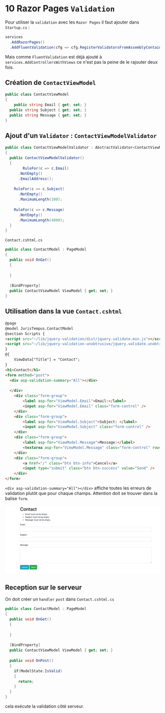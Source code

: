 # 10 Razor Pages `Validation`

Pour utiliser la `validation` avec les `Razor Pages` il faut ajouter dans `Startup.cs` :

```cs
services
  .AddRazorPages()
  .AddFluentValidation(cfg => cfg.RegisterValidatorsFromAssemblyContaining<CaseViewModelValidator>());
```

Mais comme `FluentValidation` est déjà ajouté à `services.AddControllersWithViews` ce n'est pas la peine de le rajouter deux fois.



## Création de `ContactViewModel`

```cs
public class ContactViewModel
{
	public string Email { get; set; }
  public string Subject { get; set; }
  public string Message { get; set; }
}
```



## Ajout d'un `Validator` : `ContactViewModelValidator`

```cs
public class ContactViewModelValidator : AbstractValidator<ContactViewModel>
{
  public ContactViewModelValidator()
  {
		RuleFor(c => c.Email)
      .NotEmpty()
      .EmailAddress();
    
    RuleFor(c => c.Subject)
      .NotEmpty()
      .MaximumLength(100);
    
    RuleFor(c => c.Message)
      .NotEmpty()
      .MaximumLength(4000);
  }
}
```



`Contact.cshtml.cs`

```cs
public class ContactModel : PageModel
{
  public void OnGet()
  {

  }
  
  [BindProperty]
  public ContactViewModel ViewModel { get; set; }
}
```



## Utilisation dans la vue `Contact.cshtml`

```html
@page
@model JurisTempus.ContactModel
@section Scripts {
<script src="~/lib/jquery-validation/dist/jquery.validate.min.js"></script>
<script src="~/lib/jquery-validation-unobtrusive/jquery.validate.unobtrusive.min.js"></script>
}
@{
    ViewData["Title"] = "Contact";
}
<h1>Contact</h1>
<form method="post">
  <div asp-validation-summary="All"></div>
      
  </div>
    <div class="form-group">
        <label asp-for="ViewModel.Email">Email:</label>
        <input asp-for="ViewModel.Email" class="form-control" />
    </div>
    <div class="form-group">
        <label asp-for="ViewModel.Subject">Subject: </label>
        <input asp-for="ViewModel.Subject" class="form-control" />
    </div>
    <div class="form-group">
        <label asp-for="ViewModel.Message">Message:</label>
        <textarea asp-for="ViewModel.Message" class="form-control" rows="5"></textarea>
    </div>
    <div class="form-group">
        <a href="/" class="btn btn-info">Cancel</a>
        <input type="submit" class="btn btn-success" value="Send" />
    </div>
</form>

```

`<div asp-validation-summary="All"></div>` affiche toutes les erreurs de validation plutôt que pour chaque champs. Attention doit se trouver dans la balise `form`.

<img src="assets/contact-validation-errors-showing.png" alt="contact-validation-errors-showing" style="zoom:50%;" />



## Reception sur le serveur

On doit créer un `handler` `post` dans `Contact.cshtml.cs`

```cs
public class ContactModel : PageModel
{
  public void OnGet()
  {

  }

  [BindProperty]
  public ContactViewModel ViewModel { get; set; }
  
  public void OnPost()
  {
    if(ModelState.IsValid)
    {
      return;
    }
  }
}
```

cela exécute la validation côté serveur.

















